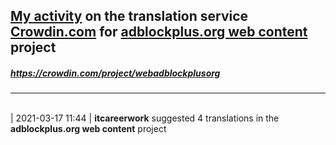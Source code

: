 ## [My activity](https://crowdin.com/profile/itcareerwork/activity "My profile") on the translation service [Crowdin.com](https://crowdin.com "crowdin.com") for [adblockplus.org web content](https://crowdin.com/project/webadblockplusorg "adblockplus.org web content") project
##### <https://crowdin.com/project/webadblockplusorg>
***
<br>| 2021-03-17 11:44 | **itcareerwork** suggested 4 translations in the **adblockplus.org web content** project
